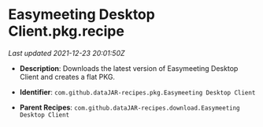# Easymeeting Desktop Client.pkg.recipe

_Last updated 2021-12-23 20:01:50Z_

- **Description**: Downloads the latest version of Easymeeting Desktop Client and creates a flat PKG.

- **Identifier**: `com.github.dataJAR-recipes.pkg.Easymeeting Desktop Client`

- **Parent Recipes**: `com.github.dataJAR-recipes.download.Easymeeting Desktop Client`
